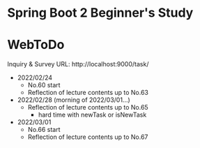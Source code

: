# Spring Boot 2 Beginner's Study
# WebToDo
Inquiry & Survey URL: http://localhost:9000/task/
- 2022/02/24
	- No.60 start<br>
	- Reflection of lecture contents up to No.63
- 2022/02/28 (morning of 2022/03/01...)
	- Reflection of lecture contents up to No.65
		- hard time with newTask or isNewTask
- 2022/03/01
	- No.66 start<br>
	- Reflection of lecture contents up to No.67
